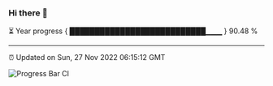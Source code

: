 ### Hi there 👋

⏳ Year progress { ███████████████████████████▁▁▁ } 90.48 %

---

⏰ Updated on Sun, 27 Nov 2022 06:15:12 GMT

![Progress Bar CI](https://github.com/liununu/liununu/workflows/Progress%20Bar%20CI/badge.svg)
